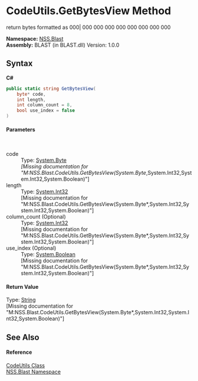 # CodeUtils.GetBytesView Method 
 

return bytes formatted as 000| 000 000 000 000 000 000 000 000

**Namespace:**&nbsp;<a href="N_NSS_Blast">NSS.Blast</a><br />**Assembly:**&nbsp;BLAST (in BLAST.dll) Version: 1.0.0

## Syntax

**C#**<br />
``` C#
public static string GetBytesView(
	byte* code,
	int length,
	int column_count = 8,
	bool use_index = false
)
```


#### Parameters
&nbsp;<dl><dt>code</dt><dd>Type: <a href="https://docs.microsoft.com/dotnet/api/system.byte" target="_blank" rel="noopener noreferrer">System.Byte</a>*<br />\[Missing <param name="code"/> documentation for "M:NSS.Blast.CodeUtils.GetBytesView(System.Byte*,System.Int32,System.Int32,System.Boolean)"\]</dd><dt>length</dt><dd>Type: <a href="https://docs.microsoft.com/dotnet/api/system.int32" target="_blank" rel="noopener noreferrer">System.Int32</a><br />\[Missing <param name="length"/> documentation for "M:NSS.Blast.CodeUtils.GetBytesView(System.Byte*,System.Int32,System.Int32,System.Boolean)"\]</dd><dt>column_count (Optional)</dt><dd>Type: <a href="https://docs.microsoft.com/dotnet/api/system.int32" target="_blank" rel="noopener noreferrer">System.Int32</a><br />\[Missing <param name="column_count"/> documentation for "M:NSS.Blast.CodeUtils.GetBytesView(System.Byte*,System.Int32,System.Int32,System.Boolean)"\]</dd><dt>use_index (Optional)</dt><dd>Type: <a href="https://docs.microsoft.com/dotnet/api/system.boolean" target="_blank" rel="noopener noreferrer">System.Boolean</a><br />\[Missing <param name="use_index"/> documentation for "M:NSS.Blast.CodeUtils.GetBytesView(System.Byte*,System.Int32,System.Int32,System.Boolean)"\]</dd></dl>

#### Return Value
Type: <a href="https://docs.microsoft.com/dotnet/api/system.string" target="_blank" rel="noopener noreferrer">String</a><br />\[Missing <returns> documentation for "M:NSS.Blast.CodeUtils.GetBytesView(System.Byte*,System.Int32,System.Int32,System.Boolean)"\]

## See Also


#### Reference
<a href="T_NSS_Blast_CodeUtils">CodeUtils Class</a><br /><a href="N_NSS_Blast">NSS.Blast Namespace</a><br />